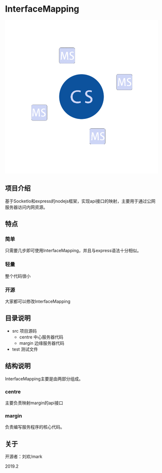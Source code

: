 # InterfaceMapping

![logo](logo.png)

## 项目介绍

基于SocketIo和express的nodejs框架，实现api接口的映射，主要用于通过公网服务器访问内网资源。

## 特点

### 简单

只需要几步即可使用InterfaceMapping，并且与express语法十分相似。



[点击这里快速上手]: ./src/README.md



### 轻量

整个代码很小

### 开源

大家都可以修改InterfaceMapping

## 目录说明

- src 项目源码
  - centre 中心服务器代码 
  - margin 边缘服务器代码
- test 测试文件

## 结构说明

InterfaceMapping主要是由两部分组成。

### centre

主要负责映射margin的api接口

### margin

负责编写服务程序的核心代码。

## 关于

开源者：刘欢/mark

2019.2

​	